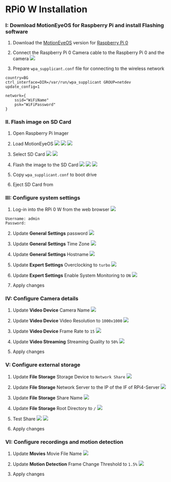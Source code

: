 # RPi0 W Installation


### I: Download MotionEyeOS for Raspberry Pi and install Flashing software

1. Download the [MotionEyeOS](https://github.com/ccrisan/motioneyeos/wiki/Supported-Devices#raspberry-pi-a-b-a-b-compute-module-zero-and-zero-w-models) version for [Raspberry Pi 0](https://github.com/ccrisan/motioneyeos/releases/download/20200606/motioneyeos-raspberrypi-20200606.img.xz)

2. Connect the Raspberry Pi 0 Camera cable to the Raspberry Pi 0 and the camera
![](https://raw.githubusercontent.com/tomotomov92/rpi_cameras_cluster/main/images/RPi0/1.2.png)

3. Prepare `wpa_supplicant.conf` file for connecting to the wireless network
```
country=BG
ctrl_interface=DIR=/var/run/wpa_supplicant GROUP=netdev
update_config=1

network={
    ssid="WiFiName"
    psk="WiFiPassword"
}
```


### II. Flash image on SD Card

1. Open Raspberry Pi Imager

2. Load MotionEyeOS
![](https://raw.githubusercontent.com/tomotomov92/rpi_cameras_cluster/main/images/RPi0/2.2.1.png)
![](https://raw.githubusercontent.com/tomotomov92/rpi_cameras_cluster/main/images/RPi0/2.2.2.png)
![](https://raw.githubusercontent.com/tomotomov92/rpi_cameras_cluster/main/images/RPi0/2.2.3.png)

3. Select SD Card
![](https://raw.githubusercontent.com/tomotomov92/rpi_cameras_cluster/main/images/RPi0/2.3.1.png)
![](https://raw.githubusercontent.com/tomotomov92/rpi_cameras_cluster/main/images/RPi0/2.3.2.png)

4. Flash the image to the SD Card
![](https://raw.githubusercontent.com/tomotomov92/rpi_cameras_cluster/main/images/RPi0/2.4.1.png)
![](https://raw.githubusercontent.com/tomotomov92/rpi_cameras_cluster/main/images/RPi0/2.4.2.png)
![](https://raw.githubusercontent.com/tomotomov92/rpi_cameras_cluster/main/images/RPi0/2.4.3.png)

5. Copy `wpa_supplicant.conf` to boot drive

6. Eject SD Card from 


### III: Configure system settings

1. Log-in into the RPi 0 W from the web browser
![](https://raw.githubusercontent.com/tomotomov92/rpi_cameras_cluster/main/images/RPi0/3.1.png)
```
Username: admin
Password:
```

2. Update **General Settings** password
![](https://raw.githubusercontent.com/tomotomov92/rpi_cameras_cluster/main/images/RPi0/3.2.png)

3. Update **General Settings** Time Zone
![](https://raw.githubusercontent.com/tomotomov92/rpi_cameras_cluster/main/images/RPi0/3.3.png)

4. Update **General Settings** Hostname
![](https://raw.githubusercontent.com/tomotomov92/rpi_cameras_cluster/main/images/RPi0/3.4.png)

5. Update **Expert Settings** Overclocking to `turbo`
![](https://raw.githubusercontent.com/tomotomov92/rpi_cameras_cluster/main/images/RPi0/3.5.png)

6. Update **Expert Settings** Enable System Monitoring to `ON`
![](https://raw.githubusercontent.com/tomotomov92/rpi_cameras_cluster/main/images/RPi0/3.6.png)

7. Apply changes


### IV: Configure Camera details

1. Update **Video Device** Camera Name
![](https://raw.githubusercontent.com/tomotomov92/rpi_cameras_cluster/main/images/RPi0/4.1.png)

2. Update **Video Device** Video Resolution to `1000x1000`
![](https://raw.githubusercontent.com/tomotomov92/rpi_cameras_cluster/main/images/RPi0/4.2.png)

3. Update **Video Device** Frame Rate to `15`
![](https://raw.githubusercontent.com/tomotomov92/rpi_cameras_cluster/main/images/RPi0/4.3.png)

4. Update **Video Streaming** Streaming Quality to `50%`
![](https://raw.githubusercontent.com/tomotomov92/rpi_cameras_cluster/main/images/RPi0/4.4.png)

5. Apply changes


### V: Configure external storage

1. Update **File Storage** Storage Device to `Network Share`
![](https://raw.githubusercontent.com/tomotomov92/rpi_cameras_cluster/main/images/RPi0/5.1.png)

2. Update **File Storage** Network Server to the IP of the IF of RPi4-Server
![](https://raw.githubusercontent.com/tomotomov92/rpi_cameras_cluster/main/images/RPi0/5.2.png)

3. Update **File Storage** Share Name
![](https://raw.githubusercontent.com/tomotomov92/rpi_cameras_cluster/main/images/RPi0/5.3.png)

4. Update **File Storage** Root Directory to `/`
![](https://raw.githubusercontent.com/tomotomov92/rpi_cameras_cluster/main/images/RPi0/5.4.png)

5. Test Share
![](https://raw.githubusercontent.com/tomotomov92/rpi_cameras_cluster/main/images/RPi0/5.5.1.png)
![](https://raw.githubusercontent.com/tomotomov92/rpi_cameras_cluster/main/images/RPi0/5.5.2.png)

6. Apply changes


### VI: Configure recordings and motion detection

1. Update **Movies** Movie File Name
![](https://raw.githubusercontent.com/tomotomov92/rpi_cameras_cluster/main/images/RPi0/6.1.png)

2. Update **Motion Detection** Frame Change Threshold to `1.5%`
![](https://raw.githubusercontent.com/tomotomov92/rpi_cameras_cluster/main/images/RPi0/6.2.png)

3. Apply changes